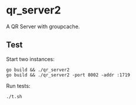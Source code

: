# qr_server2

A QR Server with groupcache.

## Test

Start two instances:

```
go build && ./qr_server2
go build && ./qr_server2 -port 8002 -addr :1719
```

Run tests:

```
./t.sh
```

